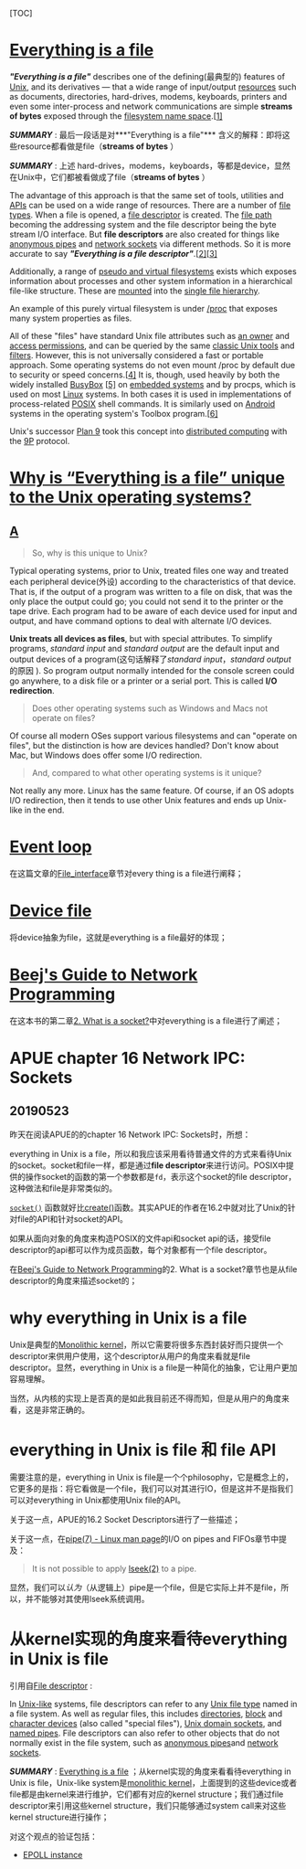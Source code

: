 [TOC]

# [Everything is a file](https://en.wikipedia.org/wiki/Everything_is_a_file)

***"Everything is a file"*** describes one of the defining(最典型的) features of [Unix](https://en.wikipedia.org/wiki/Unix), and its derivatives — that a wide range of input/output [resources](https://en.wikipedia.org/wiki/System_resource) such as documents, directories, hard-drives, modems, keyboards, printers and even some inter-process and network communications are simple **streams of bytes** exposed through the [filesystem name space](https://en.wikipedia.org/wiki/Unix_directory_structure).[[1\]](https://en.wikipedia.org/wiki/Everything_is_a_file#cite_note-1)

***SUMMARY*** : 最后一段话是对***"Everything is a file"*** 含义的解释：即将这些resource都看做是file（**streams of bytes** ）

***SUMMARY*** : 上述 hard-drives，modems，keyboards，等都是device，显然在Unix中，它们都被看做成了file（**streams of bytes** ）

The advantage of this approach is that the same set of tools, utilities and [APIs](https://en.wikipedia.org/wiki/API) can be used on a wide range of resources. There are a number of [file types](https://en.wikipedia.org/wiki/Unix_file_types). When a file is opened, a [file descriptor](https://en.wikipedia.org/wiki/File_descriptor) is created. The [file path](https://en.wikipedia.org/wiki/Path_(computing)) becoming the addressing system and the file descriptor being the byte stream I/O interface. But **file descriptors** are also created for things like [anonymous pipes](https://en.wikipedia.org/wiki/Anonymous_pipe) and [network sockets](https://en.wikipedia.org/wiki/Network_socket) via different methods. So it is more accurate to say ***"Everything is a file descriptor"***.[[2\]](https://en.wikipedia.org/wiki/Everything_is_a_file#cite_note-2)[[3\]](https://en.wikipedia.org/wiki/Everything_is_a_file#cite_note-3)

Additionally, a range of [pseudo and virtual filesystems](https://en.wikipedia.org/wiki/List_of_file_systems#Pseudo-_and_virtual_file_systems) exists which exposes information about processes and other system information in a hierarchical file-like structure. These are [mounted](https://en.wikipedia.org/wiki/Mount_(computing)) into the [single file hierarchy](https://en.wikipedia.org/wiki/File_system#Unix-like_operating_systems).

An example of this purely virtual filesystem is under [/proc](https://en.wikipedia.org/wiki/Procfs) that exposes many system properties as files.

All of these "files" have standard Unix file attributes such as [an owner](https://en.wikipedia.org/wiki/Chown) and [access permissions](https://en.wikipedia.org/wiki/Chmod), and can be queried by the same [classic Unix tools](https://en.wikipedia.org/wiki/List_of_Unix_commands) and [filters](https://en.wikipedia.org/wiki/Filter_(Unix)). However, this is not universally considered a fast or portable approach. Some operating systems do not even mount /proc by default due to security or speed concerns.[[4\]](https://en.wikipedia.org/wiki/Everything_is_a_file#cite_note-4) It is, though, used heavily by both the widely installed [BusyBox](https://en.wikipedia.org/wiki/BusyBox) [[5\]](https://en.wikipedia.org/wiki/Everything_is_a_file#cite_note-5) on [embedded systems](https://en.wikipedia.org/wiki/Embedded_systems) and by procps, which is used on most [Linux](https://en.wikipedia.org/wiki/Linux) systems. In both cases it is used in implementations of process-related [POSIX](https://en.wikipedia.org/wiki/POSIX) shell commands. It is similarly used on [Android](https://en.wikipedia.org/wiki/Android_(operating_system)) systems in the operating system's Toolbox program.[[6\]](https://en.wikipedia.org/wiki/Everything_is_a_file#cite_note-6)

Unix's successor [Plan 9](https://en.wikipedia.org/wiki/Plan_9_from_Bell_Labs) took this concept into [distributed computing](https://en.wikipedia.org/wiki/Distributed_operating_system) with the [9P](https://en.wikipedia.org/wiki/9P_(protocol)) protocol.

# [Why is “Everything is a file” unique to the Unix operating systems?](https://superuser.com/questions/364152/why-is-everything-is-a-file-unique-to-the-unix-operating-systems)

## [A](https://superuser.com/a/364157)

> So, why is this unique to Unix?

Typical operating systems, prior to Unix, treated files one way and treated each peripheral device(外设) according to the characteristics of that device. That is, if the output of a program was written to a file on disk, that was the only place the output could go; you could not send it to the printer or the tape drive. Each program had to be aware of each device used for input and output, and have command options to deal with alternate I/O devices.

**Unix treats all devices as files**, but with special attributes. To simplify programs, *standard input* and *standard output* are the default input and output devices of a program(这句话解释了*standard input*，*standard output* 的原因 ). So program output normally intended for the console screen could go anywhere, to a disk file or a printer or a serial port. This is called **I/O redirection**.

> Does other operating systems such as Windows and Macs not operate on files?

Of course all modern OSes support various filesystems and can "operate on files", but the distinction is how are devices handled? Don't know about Mac, but Windows does offer some I/O redirection.

> And, compared to what other operating systems is it unique?

Not really any more. Linux has the same feature. Of course, if an OS adopts I/O redirection, then it tends to use other Unix features and ends up Unix-like in the end.

# [Event loop](https://en.wikipedia.org/wiki/Event_loop)

在这篇文章的[File_interface](https://en.wikipedia.org/wiki/Event_loop#File_interface)章节对every thing is a file进行阐释；



# [Device file](https://en.wikipedia.org/wiki/Device_file)

将device抽象为file，这就是everything is a file最好的体现；

# [Beej's Guide to Network Programming](https://beej.us/guide/bgnet/html/multi/index.html)

在这本书的第二章[2. What is a socket?](https://beej.us/guide/bgnet/html/multi/theory.html)中对everything is a file进行了阐述；



# APUE chapter 16 Network IPC: Sockets

## 20190523

昨天在阅读APUE的的chapter 16 Network IPC: Sockets时，所想：

everything in Unix is a file，所以和我应该采用看待普通文件的方式来看待Unix的socket。socket和file一样，都是通过**file descriptor**来进行访问。POSIX中提供的操作socket的函数的第一个参数都是`fd`，表示这个socket的file descriptor，这种做法和file是非常类似的。



[`socket()`](http://man7.org/linux/man-pages/man2/socket.2.html) 函数就好比[create()](https://linux.die.net/man/2/creat)函数。其实APUE的作者在16.2中就对比了Unix的针对file的API和针对socket的API。



如果从面向对象的角度来构造POSIX的文件api和socket api的话，接受file descriptor的api都可以作为成员函数，每个对象都有一个file descriptor。

在[Beej's Guide to Network Programming](https://beej.us/guide/bgnet/html/multi/index.html)的2. What is a socket?章节也是从file descriptor的角度来描述socket的；



# why everything in Unix is a file



Unix是典型的[Monolithic kernel](https://en.wikipedia.org/wiki/Monolithic_kernel)，所以它需要将很多东西封装好而只提供一个descriptor来供用户使用，这个descriptor从用户的角度来看就是file descriptor。显然，everything in Unix is a file是一种简化的抽象，它让用户更加容易理解。

当然，从内核的实现上是否真的是如此我目前还不得而知，但是从用户的角度来看，这是非常正确的。





# everything in Unix is file 和 file API

需要注意的是，everything in Unix is file是一个个philosophy，它是概念上的，它更多的是指：将它看做是一个file，我们可以对其进行IO，但是这并不是指我们可以对everything in Unix都使用Unix file的API。

关于这一点，APUE的16.2 Socket Descriptors进行了一些描述；

关于这一点，在[pipe(7) - Linux man page](https://linux.die.net/man/7/pipe)的I/O on pipes and FIFOs章节中提及：

> It is not possible to apply [lseek(2)](https://linux.die.net/man/2/lseek) to a pipe.

显然，我们可以*认为*（从逻辑上）pipe是一个file，但是它实际上并不是file，所以，并不能够对其使用lseek系统调用。



# 从kernel实现的角度来看待everything in Unix is file

引用自[File descriptor](https://en.wikipedia.org/wiki/File_descriptor) :

In [Unix-like](https://en.wikipedia.org/wiki/Unix-like) systems, file descriptors can refer to any [Unix file type](https://en.wikipedia.org/wiki/Unix_file_type) named in a file system. As well as regular files, this includes [directories](https://en.wikipedia.org/wiki/Directory_(file_systems)), [block](https://en.wikipedia.org/wiki/Block_device) and [character devices](https://en.wikipedia.org/wiki/Character_device) (also called "special files"), [Unix domain sockets](https://en.wikipedia.org/wiki/Unix_domain_socket), and [named pipes](https://en.wikipedia.org/wiki/Named_pipe). File descriptors can also refer to other objects that do not normally exist in the file system, such as [anonymous pipes](https://en.wikipedia.org/wiki/Anonymous_pipe)and [network sockets](https://en.wikipedia.org/wiki/Network_socket).

***SUMMARY*** : [Everything is a file](https://en.wikipedia.org/wiki/Everything_is_a_file) ；从kernel实现的角度来看看待everything in Unix is file，Unix-like system是[monolithic kernel](https://en.wikipedia.org/wiki/Monolithic_kernel)，上面提到的这些device或者file都是由kernel来进行维护，它们都有对应的kernel structure；我们通过file descriptor来引用这些kernel structure，我们只能够通过system call来对这些kernel structure进行操作；

对这个观点的验证包括：

- [EPOLL instance](http://man7.org/linux/man-pages/man2/epoll_create.2.html)
